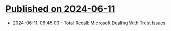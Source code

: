 # [Published on 2024-06-11](index.md)

* [2024-06-11, 06:45:00](https://soylentnews.org/article.pl?sid=24/06/09/1520220&from=rss) - [Total Recall:  Microsoft Dealing With Trust Issues](https://soylentnews.org/article.pl?sid=24/06/09/1520220&from=rss)
